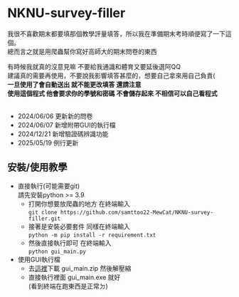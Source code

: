 # NKNU-survey-filler
我很不喜歡期末都要填那個教學評量填答，所以我在準備期末考時順便寫了一下這個。</br>
總而言之就是用爬蟲幫你寫好高師大的期末問卷的東西</br>

有時候我就真的沒意見嘛 不要給我通識和體育又要延後選阿QQ</br>
建議真的需要再使用，不要說我影響填答甚麼的，想要自己拿來用自己負責(</br>
**一旦使用了會自動送出 就不能更改填答 還請注意**</br>
**使用這個程式 他會要求你的學號和密碼 不會儲存起來 不相信可以自己看程式**</br></br>
* 2024/06/06 更新新的問卷</br>
* 2024/06/07 新增附帶GUI的執行檔</br>
* 2024/12/21 新增驗證碼辨識功能
* 2025/05/19 例行更新

## 安裝/使用教學

* 直接執行(可能需要git)</br>
  請先安裝python >= 3.9</br>
  * 打開你想要放爬蟲的地方 在終端輸入</br>
  `git clone https://github.com/samttoo22-MewCat/NKNU-survey-filler.git`</br>
  * 接著是安裝必要套件 同樣在終端輸入</br>
  `python -m pip install -r requirement.txt`</br>
  * 然後直接執行即可 在終端輸入</br>`python gui_main.py`</br>
* 使用GUI執行檔
  * 去[這裡](https://github.com/samttoo22-MewCat/NKNU-survey-filler/releases/tag/v0.0.2)下載 gui_main.zip 然後解壓縮</br>
  * 直接執行裡面 gui_main.exe 就好</br>
    (看到終端在跑東西是正常ㄉ)

